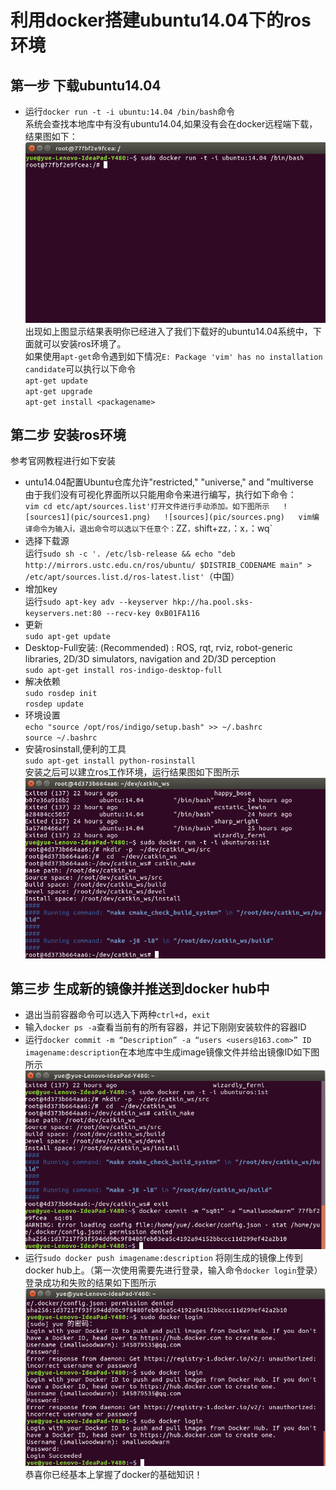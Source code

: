 # 利用docker搭建ubuntu14.04下的ros环境
## 第一步 下载ubuntu14.04
* 运行`docker run -t -i ubuntu:14.04 /bin/bash`命令  
系统会查找本地库中有没有ubuntu14.04,如果没有会在docker远程端下载，结果图如下：  
![step1](pic/step1.png)  
出现如上图显示结果表明你已经进入了我们下载好的ubuntu14.04系统中，下面就可以安装ros环境了。  
如果使用`apt-get`命令遇到如下情况`E: Package 'vim' has no installation candidate`可以执行以下命令  
`apt-get update`  
`apt-get upgrade`  
`apt-get install <packagename>`  
## 第二步 安装ros环境
参考官网教程进行如下安装  
* untu14.04配置Ubuntu仓库允许"restricted," "universe," and "multiverse  
由于我们没有可视化界面所以只能用命令来进行编写，执行如下命令：  
`vim cd etc/apt/sources.list'打开文件进行手动添加。如下图所示  
![sources1](pic/sources1.png)  
![sources](pic/sources.png)  
vim编译命令为输入`i`，退出命令可以选以下任意个：`ZZ`，`shift+zz`，`：x`，`：wq`  
* 选择下载源  
运行`sudo sh -c '. /etc/lsb-release && echo "deb http://mirrors.ustc.edu.cn/ros/ubuntu/ $DISTRIB_CODENAME main" > /etc/apt/sources.list.d/ros-latest.list'`（中国）  
* 增加key  
运行`sudo apt-key adv --keyserver hkp://ha.pool.sks-keyservers.net:80 --recv-key 0xB01FA116`  
* 更新  
`sudo apt-get update`  
* Desktop-Full安装: (Recommended) : ROS, rqt, rviz, robot-generic libraries, 2D/3D simulators, navigation and 2D/3D perception  
`sudo apt-get install ros-indigo-desktop-full`  
* 解决依赖  
`sudo rosdep init`  
`rosdep update`  
* 环境设置  
`echo "source /opt/ros/indigo/setup.bash" >> ~/.bashrc`  
`source ~/.bashrc`  
* 安装rosinstall,便利的工具  
`sudo apt-get install python-rosinstall`  
安装之后可以建立ros工作环境，运行结果图如下图所示  
![ros](pic/ros.png)  
## 第三步 生成新的镜像并推送到docker hub中
* 退出当前容器命令可以选入下两种`ctrl+d`，`exit`  
* 输入`docker ps -a`查看当前有的所有容器，并记下刚刚安装软件的容器ID
* 运行`docker commit -m “Description” -a “users <users@163.com>” ID imagename:description`在本地库中生成image镜像文件并给出镜像ID如下图所示  
![sq01](pic/sq01.png)  
* 运行`sudo docker push imagename:description` 将刚生成的镜像上传到docker hub上。（第一次使用需要先进行登录，输入命令`docker login`登录）  
登录成功和失败的结果如下图所示  
![login](pic/login.png)  
恭喜你已经基本上掌握了docker的基础知识！  

